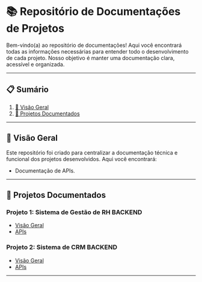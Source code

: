 # 📚 Repositório de Documentações de Projetos

Bem-vindo(a) ao repositório de documentações! Aqui você encontrará todas as informações necessárias para entender todo o desenvolvimento de cada projeto. Nosso objetivo é manter uma documentação clara, acessível e organizada.

---

## 📋 **Sumário**
1. [📖 Visão Geral](#-visão-geral)
2. [🚀 Projetos Documentados](#-projetos-documentados)


---

## 📖 **Visão Geral**

Este repositório foi criado para centralizar a documentação técnica e funcional dos projetos desenvolvidos. Aqui você encontrará:
- Documentação de APIs.



---


## 🚀 **Projetos Documentados**

### **Projeto 1: Sistema de Gestão de RH BACKEND**
- [Visão Geral](/Rh_Documentacoes/PROJETO_01_RH_backend.pdf)
- [APIs](https://github.com/grupo-02-turma-javascript-06/rh-backend)


### **Projeto 2: Sistema de CRM BACKEND**
- [Visão Geral](/CRM_Documentacoes/CRM_2Connect_backend.pdf)
- [APIs](https://github.com/grupo-02-turma-javascript-06/crm-backend.git)

---

